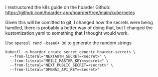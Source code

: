 
I restructured the k8s guide on the hoarder Github:
https://github.com/hoarder-app/hoarder/tree/main/kubernetes

Given this will be comitted to git, I changed how the secrets were being handled, there is probably a 
better way of doing that, but I changed the kustomization.yaml to something that I thought would work.

Use `openssl rand -base64 36` to generate the random strings

```
kubectl -n hoarder create secret generic hoarder-secrets \
  --from-literal="NEXTAUTH_SECRET=<secret>" \
  --from-literal="MEILI_MASTER_KEY=<secret>" \
  --from-literal="NEXT_PUBLIC_SECRET=<secret>" \
  --from-literal="OPENAI_API_KEY=<secret>"
```